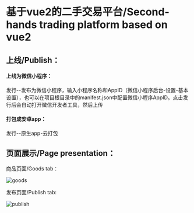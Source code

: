 

# 基于vue2的二手交易平台/Second-hands trading platform based on vue2

## 上线/Publish：

#### 上线为微信小程序：
发行--发布为微信小程序，输入小程序名称和AppID（微信小程序后台-设置-基本设置），也可以在项目根目录中的manifest.json中配置微信小程序AppID。点击发行后会自动打开微信开发者工具，然后上传
#### 打包成安卓app：
发行--原生app-云打包

## 页面展示/Page presentation：
商品页面/Goods tab：

![goods](https://github.com/xu-bu/vue2/blob/main/readmeIMG/goods.png)

发布页面/Publish tab:

![publish](https://github.com/xu-bu/vue2/blob/main/readmeIMG/publish.png)
